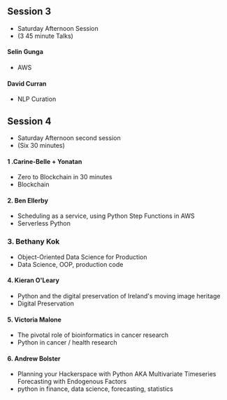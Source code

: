 
## Session 3

* Saturday Afternoon Session 
* (3 45 minute Talks)

####  Selin Gunga

* AWS

#### David Curran

* NLP Curation



##  Session 4 

* Saturday Afternoon second session
* (Six 30 minutes)
				

#### 1 .Carine-Belle + Yonatan

* Zero to Blockchain in 30 minutes	
* Blockchain

#### 2. Ben Ellerby

* Scheduling as a service, using Python Step Functions in AWS	
* Serverless Python

### 3. Bethany Kok

* Object-Oriented Data Science for Production	
* Data Science, OOP, production code

#### 4. Kieran O'Leary

* Python and the digital preservation of Ireland's moving image heritage	
* Digital Preservation

#### 5. Victoria Malone

* The pivotal role of bioinformatics in cancer research	
* Python in cancer / health research

#### 6. Andrew Bolster

* Planning your Hackerspace with Python AKA Multivariate Timeseries Forecasting with Endogenous Factors	
* python in finance, data science, forecasting, statistics
				

